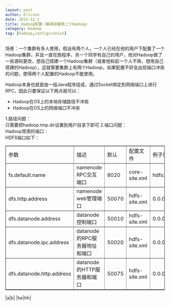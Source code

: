 ```yaml
---
layout: post
author: Ericson
date: 2015-12-2
title: Hadoop配置（集群部署第二个Hadoop）
category: Hadoop
tag: [hadoop,configuration]
---
```


场景：一个集群有多人使用，假设有两个人，一个人已经在他的用户下配置了一个Hadoop集群，并且一直在跑程序，另一个同学有自己的用户，他对Hadoop做了一些源码更改，想自己搭建一个Hadoop集群（或者他和前一个人不熟，想用自己搭建的Hadoop），这就需要集群上有两个Hadoop，如果配置不好会出现端口冲突的问题，使得两个人配置的Hadoop不能使用。

Hadoop本身也就是由一组Java程序组成，通过Socket绑定到网络端口上进行RPC，因此只要保证以下两点就可以：
<ul>
    <li>Hadoop在OS上的本地存储路径不冲突</li>
    <li>Hadoop在OS上的网络端口不冲突</li>
</ul>
1.路径问题：<br>
只需要把hadoop.tmp.dir设置到用户目录下即可
2.端口问题：<br>
Hadoop常用的端口：<br>
HDFS端口如下：

<div align="center">
<table border="1">
    <tr>
        <td>参数</td>
        <td>描述</td>
        <td>默认</td>
        <td>配置文件</td>
        <td>例子值</td>
    </tr>
    <tr>
        <td>fs.default.name</td>
        <td>namenode RPC交互端口</td>
        <td>8020</td>
        <td>core-site.xml</td>
        <td>hdfs://Master:8020</td>
    </tr>
    <tr>
        <td>dfs.http.address</td>
        <td>namenode web管理端口</td>
        <td>50070</td>
        <td>hdfs-site.xml</td>
        <td>0.0.0.0:50070</td>
    </tr>
    <tr>
        <td>dfs.datanode.address</td>
        <td>datanode控制端口</td>
        <td>50010</td>
        <td>hdfs-site.xml</td>
        <td>0.0.0.0:50010</td>
    </tr>
    <tr>
        <td>dfs.datanode.ipc.address</td>
        <td>datanode的RPC服务器地址和端口</td>
        <td>50020</td>
        <td>hdfs-site.xml</td>
        <td>0.0.0.0:50020</td>
    </tr>
    <tr>
        <td>dfs.datanode.http.address</td>
        <td>datanode的HTTP服务器和端口</td>
        <td>50075</td>
        <td>hdfs-site.xml</td>
        <td>0.0.0.0:50075</td>
    </tr>
</table>
</div>

|a|b|
|he|hh|